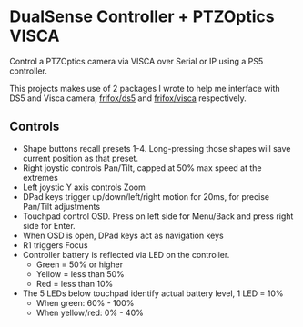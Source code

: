 # DualSense Controller + PTZOptics VISCA

Control a PTZOptics camera via VISCA over Serial or IP using a PS5 controller.

This projects makes use of 2 packages I wrote to help me interface with DS5 and Visca camera, [frifox/ds5](https://github.com/frifox/ds5) and [frifox/visca](https://github.com/frifox/visca) respectively.

## Controls

* Shape buttons recall presets 1-4. Long-pressing those shapes will save current position as that preset.
* Right joystic controls Pan/Tilt, capped at 50% max speed at the extremes
* Left joystic Y axis controls Zoom
* DPad keys trigger up/down/left/right motion for 20ms, for precise Pan/Tilt adjustments
* Touchpad control OSD. Press on left side for Menu/Back and press right side for Enter.
* When OSD is open, DPad keys act as navigation keys
* R1 triggers Focus
* Controller battery is reflected via LED on the controller.
  * Green = 50% or higher
  * Yellow = less than 50%
  * Red = less than 10%
* The 5 LEDs below touchpad identify actual battery level, 1 LED = 10% 
  * When green: 60% - 100%
  * When yellow/red: 0% - 40% 